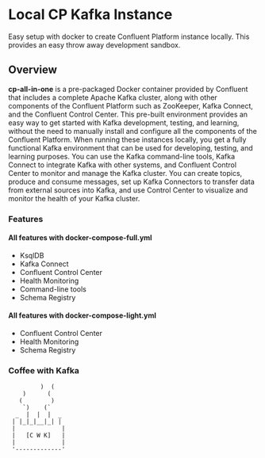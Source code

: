 # Local CP Kafka Instance

Easy setup with docker to create Confluent Platform instance locally. This provides an easy throw away
development sandbox.

## Overview
**cp-all-in-one** is a pre-packaged Docker container provided by Confluent
that includes a complete Apache Kafka cluster, along with other components
of the Confluent Platform such as ZooKeeper, Kafka Connect, and the
Confluent Control Center. This pre-built environment provides an easy way 
to get started with Kafka development, testing, and learning, without the
need to manually install and configure all the components of the Confluent
Platform. When running these instances locally, you get a fully functional
Kafka environment that can be used for developing, testing, and learning purposes.
You can use the Kafka command-line tools, Kafka Connect to integrate Kafka with other 
systems, and Confluent Control Center to monitor and manage the Kafka cluster. 
You can create topics, produce and consume messages, set up Kafka Connectors
to transfer data from external sources into Kafka, and use Control Center to visualize and monitor
the health of your Kafka cluster.



### Features

#### All features with docker-compose-full.yml

* KsqlDB
* Kafka Connect
* Confluent Control Center 
* Health Monitoring
* Command-line tools
* Schema Registry

#### All features with docker-compose-light.yml

* Confluent Control Center
* Health Monitoring
* Schema Registry



### Coffee with Kafka
             )  (
        )      (
       (        )
        `)    (`
      _  |  |  |  _
     | |_|_|__|_| |
     |             |
     |   [C W K]   |
     |             |
     '-------------'
